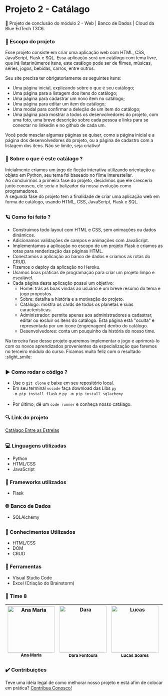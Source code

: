 # Projeto 2 - Catálago 
  💙 Projeto de conclusão do módulo 2 - Web | Banco de Dados | Cloud da Blue EdTech T3C6. 

### :date: Escopo do projeto 
  Esse projeto consiste em criar uma aplicação web com HTML, CSS, JavaScript, Flask e SQL. Essa aplicação será um catálogo com tema livre, que irá listarinúmeros itens, este catálogo pode ser de filmes, músicas, séries, jogos, bebidas,
carros, entre outros.

Seu site precisa ter obrigatoriamente os seguintes itens:
- Uma página inicial, explicando sobre o que é seu catálogo;
- Uma página para a listagem dos itens do catálogo;
- Uma página para cadastrar um novo item no catálogo;
- Uma página para editar um item do catálogo;
- Uma modal para confirmar a deleção de um item do catálogo;
- Uma página para mostrar a todos os desenvolvedores do projeto, com uma foto, uma breve descrição sobre cada pessoa e links para se conectar no linkedin e no github de cada um.

Você pode mesclar algumas páginas se quiser, como a página inicial e a página dos desenvolvedores do projeto, ou a página de cadastro com a listagem dos itens. Não
se limite, seja criativo!

### 🎲 Sobre o que é este catálago ? 
  Inicialmente criamos um jogo de ficção interativa utilizando orientação a objeto em Python, seu tema foi baseado no filme Interestellar. 
  <br>Ao concluirmos a primeira fase do projeto, decidimos que ele cresceria junto conosco, ele seria o balizador da nossa evolução como programadores.
  <br>A segunda fase do projeto tem a finalidade de criar uma aplicação web em forma de catálogo, usando HTML, CSS, JavaScript, Flask e SQL.
##

###  🪐 Como foi feito ?
- Construimos todo layout com HTML e CSS, sem animações ou dados dinâmicos.
- Adicionamos validações de campos e animações com JavaScript.
- Implementamos a aplicação no escopo de um projeto Flask e criamos as rotas para renderização das páginas HTML.
- Conectamos a aplicação ao banco de dados e criamos as rotas do CRUD.
- Fizemos o deploy da aplicação no Heroku.
- Usamos boas práticas de programação para criar um projeto limpo e escalável.
- Cada página desta aplicação possui um objetivo:
    - Home: trás as boas vindas ao usuário e um breve resumo do tema e jogo propostos.
    - Sobre: detalha a história e a motivação do projeto.
    - Catálogo: mostra os cards de todos os planetas e suas características.
    - Administrador: permite apenas aos administradores a cadastrar, editar ou excluir os itens do catálogo. Esta página está "oculta" e representada por um ícone (engrenagem) dentro do catálogo.
    - Desenvolvedores: conta um pouquinho da história do nosso time.
    
Na terceira fase desse projeto queremos implementar o jogo e aprimorá-lo com os novos aprendizados provenientes da especialização que faremos no terceiro módulo do curso.
Ficamos muito feliz com o resultado :slight_smile:
##

### :arrow_forward: Como rodar o código ?
- Use o <code>git clone</code> e baixe em seu repositório local.
- Em seu terminal <code>vscode</code> faça download das Libs <code>py -m pip install flask</code> e <code>py -m pip install sqlachemy </code>.
- Por último, dê um <code>code runner</code> e conheça nosso catálago.

### :mag: Link do projeto
<a href="https://interstellarcode.herokuapp.com/">Catálago Entre as Estrelas</a>
##
### 💻 Linguagens utilizadas
- Python
- HTML/CSS
- JavaScript

### :yarn: Frameworks utilizados
- Flask

### :globe_with_meridians: Banco de Dados 
- SQLAlchemy
##

### 🧠 Conhecimentos Utilizados
- HTML/CSS
- DOM
- CRUD

### :wrench: Ferramentas
- Visual Studio Code
- Excel (Criação do Brainstorm)

### :large_blue_circle: Time 8 

 | [<img alt="Ana Maria" height="148"  width="150" src="https://avatars.githubusercontent.com/u/78694472?v=4"><br><sub>Ana Maria</sub>](https://github.com/anamsilva1981)| [<img alt="Dara" width="150" src="https://avatars.githubusercontent.com/u/81888608?v=4"><br><sub>Dara Fontoura</sub>](https://github.com/mdar4) | [<img alt="Lucas" width="150" src="https://avatars.githubusercontent.com/u/17258174?v=4"><br><sub>Lucas Soares</sub>](https://github.com/lucasbanksys)| [<img alt="Marla" width="150" src="https://avatars.githubusercontent.com/u/83611980?v=4"><br><sub>Marla Cabral</sub>](https://github.com/marlacabral) | [<img alt="Patrick" height="148" width="150" src="https://avatars.githubusercontent.com/u/85564550?v=4"><br><sub>Patrick Wendeel</sub>](https://github.com/wendeel-lima) |
 | :---: | :---: | :---: | :---: | :---:|
  
### :heavy_check_mark: Contribuições
<p>Teve uma idéia legal de como melhorar nosso projeto e está afim de colocar em prática? <a href="https://github.com/ProjetoFinal-Mod01-Blue/EntreAsEstrelas/pulls">Contribua Conosco!</a></p>

##
